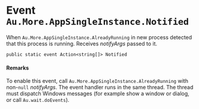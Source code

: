 # Event `Au.More.AppSingleInstance.Notified`

When `Au.More.AppSingleInstance.AlreadyRunning` in new process detected that this process is running. Receives *notifyArgs* passed to it.

```
public static event Action<string[]> Notified
```

#### **Remarks**

To enable this event, call `Au.More.AppSingleInstance.AlreadyRunning` with non-`null` *notifyArgs*. The event handler runs in the same thread. The thread must dispatch Windows messages (for example show a window or dialog, or call `Au.wait.doEvents`).